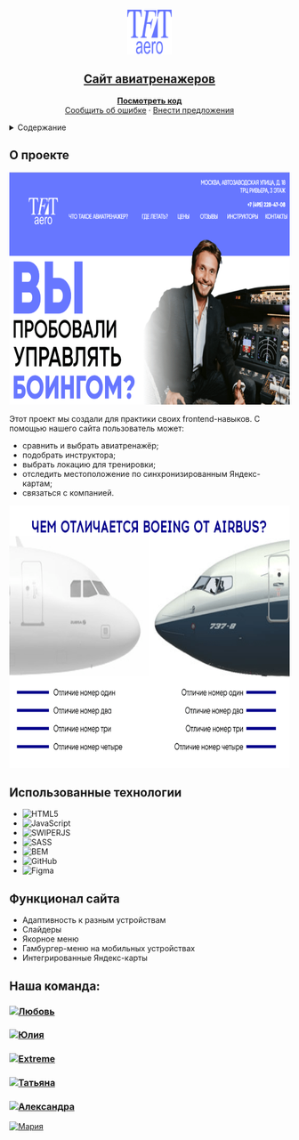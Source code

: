 
<!-- PROJECT LOGO -->
<br />
<div align="center">
  <a href="https://github.com/LoveBosikova/superproject.git">
    <img src="favicon/android-chrome-192x192.png" alt="Logo" width="80" height="80">
  </a>

  <p align="center">
    <h2><a href="https://lovebosikova.github.io/superproject/"><strong>Сайт авиатренажеров</strong></a></h2>
    <a href="https://github.com/LoveBosikova/superproject.git"><strong>Посмотреть код</strong></a>
    <br />
    <a href="https://github.com/LoveBosikova/superproject/issues">Сообщить об ошибке</a>
    ·
    <a href="https://github.com/LoveBosikova/superproject/issues">Внести предложения</a>
  </p>
</div>



<!-- TABLE OF CONTENTS -->
<details>
  <summary>Содержание</summary>
  <ol>
    <li><a href="#о-проекте">О проекте</a></li>
    <li> <a href="#использованные-технологии">Использованные технологии</a></li>
    <li><a href="#функционал-сайта">Функционал сайта</a></li>
    <li><a href="#наша-команда">Наша команда</a></li>
  </ol>
</details>


## О проекте
<img src="assets/imgs/example1-min.png" alt="Example" width="725" height="418">

Этот проект мы создали для практики своих frontend-навыков. 
С помощью нашего сайта пользователь может:
* сравнить и выбрать авиатренажёр;
* подобрать инструктора;
* выбрать локацию для тренировки;
* отследить местоположение по синхронизированным Яндекс-картам;
* связаться с компанией.

<img src="assets/imgs/example-min.png" alt="Example2" width="725" height="472">

## Использованные технологии

* ![HTML5](https://img.shields.io/badge/html5-%23E34F26.svg?style=for-the-badge&logo=html5&logoColor=white)
* ![JavaScript](https://img.shields.io/badge/javascript-%23323330.svg?style=for-the-badge&logo=javascript&logoColor=%23F7DF1E)
* ![SWIPERJS](https://img.shields.io/badge/swiperjs-0080ff.svg?style=for-the-badge&logo=swiper&logoColor=#0080ff)
* ![SASS](https://img.shields.io/badge/SASS-hotpink.svg?style=for-the-badge&logo=SASS&logoColor=white)
* ![BEM](https://img.shields.io/badge/bem-000.svg?style=for-the-badge&logo=bem&logoColor=#000)
* ![GitHub](https://img.shields.io/badge/github-%23121011.svg?style=for-the-badge&logo=github&logoColor=white)
* ![Figma](https://img.shields.io/badge/figma-%23F24E1E.svg?style=for-the-badge&logo=figma&logoColor=white)

## Функционал сайта
* Адаптивность к разным устройствам
* Слайдеры
* Якорное меню
* Гамбургер-меню на мобильных устройствах 
* Интегрированные Яндекс-карты

## Наша команда:

<h3>
  <a href="https://github.com/LoveBosikova">
    <img alt="Любовь" src="https://img.shields.io/badge/-Любовь-black?style=for-the-badge&logo=github&logoColor=white" />
  </a>
</h3>
<h3>
  <a href="https://github.com/ulia454012">
    <img alt="Юлия" src="https://img.shields.io/badge/-Юлия-black?style=for-the-badge&logo=github&logoColor=white" />
  </a>
</h3>
<h3>
  <a href="https://github.com/extreme67">
    <img alt="Extreme" src="https://img.shields.io/badge/-Extreme-black?style=for-the-badge&logo=github&logoColor=white" />
  </a>
</h3>
<h3>
  <a href="https://github.com/tatiana-kn">
    <img alt="Татьяна" src="https://img.shields.io/badge/-Татьяна-black?style=for-the-badge&logo=github&logoColor=white" />
  </a>
</h3>
<h3>
  <a href="https://github.com/AlexandraDeg">
    <img alt="Александра" src="https://img.shields.io/badge/-Александра-black?style=for-the-badge&logo=github&logoColor=white" />
  </a>
</h3>

<a href="https://github.com/MariIvanova">
    <img alt="Мария" src="https://img.shields.io/badge/-Мария-black?style=for-the-badge&logo=github&logoColor=white" />
  </a>
</h3>
